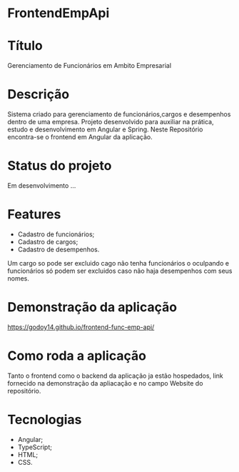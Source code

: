 # FrontendEmpApi

# Título
Gerenciamento de Funcionários em Ambito Empresarial

# Descrição
Sistema criado para gerenciamento de funcionários,cargos e desempenhos dentro de uma empresa.
Projeto desenvolvido para auxiliar na prática, estudo e desenvolvimento em Angular e Spring.
Neste Repositório encontra-se o frontend em Angular da aplicação.

# Status do projeto
Em desenvolvimento ...

# Features
- Cadastro de funcionários;
- Cadastro de cargos;
- Cadastro de desempenhos.

Um cargo so pode ser excluido cago não tenha funcionários o oculpando e funcionários só podem ser excluidos caso não haja desempenhos com seus nomes.

# Demonstração da aplicação
https://godoy14.github.io/frontend-func-emp-api/

# Como roda a aplicação
Tanto o frontend como o backend da aplicação ja estão hospedados, link fornecido na demonstração da apliacação e no campo Website do repositório.

# Tecnologias
 - Angular;
 - TypeScript;
 - HTML;
 - CSS.
